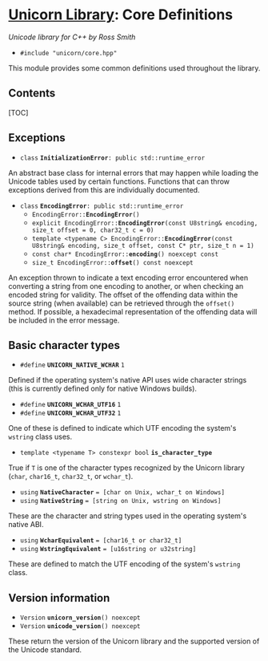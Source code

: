 # [Unicorn Library](index.html): Core Definitions #

_Unicode library for C++ by Ross Smith_

* `#include "unicorn/core.hpp"`

This module provides some common definitions used throughout the library.

## Contents ##

[TOC]

## Exceptions ##

* `class` **`InitializationError`**`: public std::runtime_error`

An abstract base class for internal errors that may happen while loading the
Unicode tables used by certain functions. Functions that can throw exceptions
derived from this are individually documented.

* `class` **`EncodingError`**`: public std::runtime_error`
    * `EncodingError::`**`EncodingError`**`()`
    * `explicit EncodingError::`**`EncodingError`**`(const U8string& encoding, size_t offset = 0, char32_t c = 0)`
    * `template <typename C> EncodingError::`**`EncodingError`**`(const U8string& encoding, size_t offset, const C* ptr, size_t n = 1)`
    * `const char* EncodingError::`**`encoding`**`() noexcept const`
    * `size_t EncodingError::`**`offset`**`() const noexcept`

An exception thrown to indicate a text encoding error encountered when
converting a string from one encoding to another, or when checking an encoded
string for validity. The offset of the offending data within the source string
(when available) can be retrieved through the `offset()` method. If possible,
a hexadecimal representation of the offending data will be included in the
error message.

## Basic character types ##

* `#define` **`UNICORN_NATIVE_WCHAR`** `1`

Defined if the operating system's native API uses wide character strings (this
is currently defined only for native Windows builds).

* `#define` **`UNICORN_WCHAR_UTF16`** `1`
* `#define` **`UNICORN_WCHAR_UTF32`** `1`

One of these is defined to indicate which UTF encoding the system's `wstring`
class uses.

* `template <typename T> constexpr bool` **`is_character_type`**

True if `T` is one of the character types recognized by the Unicorn library
(`char`, `char16_t`, `char32_t`, or `wchar_t`).

* `using` **`NativeCharacter`** `= [char on Unix, wchar_t on Windows]`
* `using` **`NativeString`** `= [string on Unix, wstring on Windows]`

These are the character and string types used in the operating system's native
ABI.

* `using` **`WcharEquivalent`** `= [char16_t or char32_t]`
* `using` **`WstringEquivalent`** `= [u16string or u32string]`

These are defined to match the UTF encoding of the system's `wstring` class.

## Version information ##

* `Version` **`unicorn_version`**`() noexcept`
* `Version` **`unicode_version`**`() noexcept`

These return the version of the Unicorn library and the supported version of
the Unicode standard.
